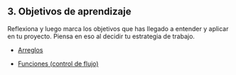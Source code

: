 ## 3. Objetivos de aprendizaje

Reflexiona y luego marca los objetivos que has llegado a entender y aplicar en tu proyecto. Piensa en eso al decidir tu estrategia de trabajo.

  - [Arreglos](https://curriculum.laboratoria.la/es/topics/javascript/04-arrays)


  - [Funciones (control de flujo)](https://curriculum.laboratoria.la/es/topics/javascript/02-flow-control/03-functions)
 
